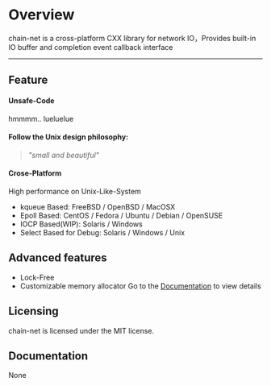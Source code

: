 # Overview
chain-net is a cross-platform CXX library for network IO，Provides built-in IO buffer and completion event callback interface

---

## Feature
#### Unsafe-Code
hmmmm.. lueluelue

#### Follow the Unix design philosophy:
>*"small and beautiful"*

#### Crose-Platform
High performance on Unix-Like-System
- kqueue Based: FreeBSD / OpenBSD / MacOSX
- Epoll Based: CentOS / Fedora / Ubuntu / Debian / OpenSUSE
- IOCP Based(WIP): Solaris / Windows
- Select Based for Debug: Solaris / Windows / Unix

## Advanced features
- Lock-Free
- Customizable memory allocator
Go to the [Documentation](https://github.com/Xarvie/chain-net/blob/master/README.md#documentation) to view details

## Licensing

chain-net is licensed under the MIT license. 

## Documentation

None

